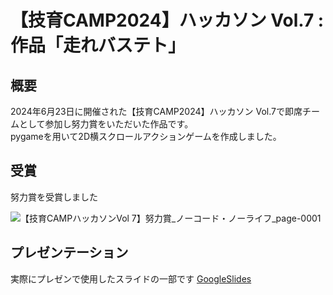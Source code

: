# 【技育CAMP2024】ハッカソン Vol.7 : 作品「走れバステト」

## 概要

2024年6月23日に開催された【技育CAMP2024】ハッカソン Vol.7で即席チームとして参加し努力賞をいただいた作品です。<br>
pygameを用いて2D横スクロールアクションゲームを作成しました。

## 受賞
努力賞を受賞しました

![【技育CAMPハッカソンVol 7】努力賞_ノーコード・ノーライフ_page-0001](https://github.com/ibukani/geek-hackathon/assets/162807499/d17c7ea8-5469-4913-85c1-0c3b5f9d89f6)

## プレゼンテーション
実際にプレゼンで使用したスライドの一部です
[GoogleSlides](https://docs.google.com/presentation/d/1P13XsdKyFk-FG3BxQj-BIybnLhj-IRZi5ww2TiaaPlM/edit?usp=sharing)

